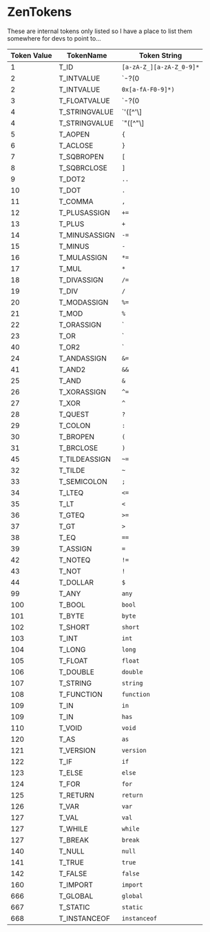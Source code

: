 # ZenTokens

These are internal tokens only listed so I have a place to list them somewhere for devs to point to...

| Token Value | TokenName     | Token String                                                |
| ----------- | ------------- | ----------------------------------------------------------- |
| 1           | T_ID          | `[a-zA-Z_][a-zA-Z_0-9]*`                                    |
| 2           | T_INTVALUE    | `\-?(0|[1-9][0-9]*)`                                       |
| 2           | T_INTVALUE    | `0x[a-fA-F0-9]*)`                                           |
| 3           | T_FLOATVALUE  | `\-?(0|[1-9][0-9]*)\.[0-9]+([eE][\+\-]?[0-9]+)?[fFdD]?` |
| 4           | T_STRINGVALUE | `'([^'\\]|\\(['"\\/bfnrt]|u[0-9a-fA-F]{4}))*'`        |
| 4           | T_STRINGVALUE | `"([^"\\]|\\(['"\\/bfnrt]|u[0-9a-fA-F]{4}))*"`        |
| 5           | T_AOPEN       | `{`                                                         |
| 6           | T_ACLOSE      | `}`                                                         |
| 7           | T_SQBROPEN    | `[`                                                         |
| 8           | T_SQBRCLOSE   | `]`                                                         |
| 9           | T_DOT2        | `..`                                                        |
| 10          | T_DOT         | `.`                                                         |
| 11          | T_COMMA       | `,`                                                         |
| 12          | T_PLUSASSIGN  | `+=`                                                        |
| 13          | T_PLUS        | `+`                                                         |
| 14          | T_MINUSASSIGN | `-=`                                                        |
| 15          | T_MINUS       | `-`                                                         |
| 16          | T_MULASSIGN   | `*=`                                                        |
| 17          | T_MUL         | `*`                                                         |
| 18          | T_DIVASSIGN   | `/=`                                                        |
| 19          | T_DIV         | `/`                                                         |
| 20          | T_MODASSIGN   | `%=`                                                        |
| 21          | T_MOD         | `%`                                                         |
| 22          | T_ORASSIGN    | `|=`                                                        |
| 23          | T_OR          | `|`                                                         |
| 40          | T_OR2         | `||`                                                        |
| 24          | T_ANDASSIGN   | `&=`                                                    |
| 41          | T_AND2        | `&&`                                                |
| 25          | T_AND         | `&`                                                     |
| 26          | T_XORASSIGN   | `^=`                                                        |
| 27          | T_XOR         | `^`                                                         |
| 28          | T_QUEST       | `?`                                                         |
| 29          | T_COLON       | `:`                                                         |
| 30          | T_BROPEN      | `(`                                                         |
| 31          | T_BRCLOSE     | `)`                                                         |
| 45          | T_TILDEASSIGN | `~=`                                                        |
| 32          | T_TILDE       | `~`                                                         |
| 33          | T_SEMICOLON   | `;`                                                         |
| 34          | T_LTEQ        | `<=`                                                     |
| 35          | T_LT          | `<`                                                      |
| 36          | T_GTEQ        | `>=`                                                     |
| 37          | T_GT          | `>`                                                      |
| 38          | T_EQ          | `==`                                                        |
| 39          | T_ASSIGN      | `=`                                                         |
| 42          | T_NOTEQ       | `!=`                                                        |
| 43          | T_NOT         | `!`                                                         |
| 44          | T_DOLLAR      | `$`                                                         |
| 99          | T_ANY         | `any`                                                       |
| 100         | T_BOOL        | `bool`                                                      |
| 101         | T_BYTE        | `byte`                                                      |
| 102         | T_SHORT       | `short`                                                     |
| 103         | T_INT         | `int`                                                       |
| 104         | T_LONG        | `long`                                                      |
| 105         | T_FLOAT       | `float`                                                     |
| 106         | T_DOUBLE      | `double`                                                    |
| 107         | T_STRING      | `string`                                                    |
| 108         | T_FUNCTION    | `function`                                                  |
| 109         | T_IN          | `in`                                                        |
| 109         | T_IN          | `has`                                                       |
| 110         | T_VOID        | `void`                                                      |
| 120         | T_AS          | `as`                                                        |
| 121         | T_VERSION     | `version`                                                   |
| 122         | T_IF          | `if`                                                        |
| 123         | T_ELSE        | `else`                                                      |
| 124         | T_FOR         | `for`                                                       |
| 125         | T_RETURN      | `return`                                                    |
| 126         | T_VAR         | `var`                                                       |
| 127         | T_VAL         | `val`                                                       |
| 127         | T_WHILE       | `while`                                                     |
| 127         | T_BREAK       | `break`                                                     |
| 140         | T_NULL        | `null`                                                      |
| 141         | T_TRUE        | `true`                                                      |
| 142         | T_FALSE       | `false`                                                     |
| 160         | T_IMPORT      | `import`                                                    |
| 666         | T_GLOBAL      | `global`                                                    |
| 667         | T_STATIC      | `static`                                                    |
| 668         | T_INSTANCEOF  | `instanceof`                                                |